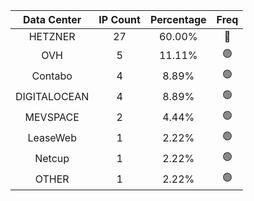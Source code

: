 | Data Center | IP Count | Percentage | Freq |
|:------------:|:--------:|:-----------:|:-----:|
| HETZNER | 27 | 60.00% | 🔴 |
| OVH | 5 | 11.11% | 🟢 |
| Contabo | 4 | 8.89% | 🟢 |
| DIGITALOCEAN | 4 | 8.89% | 🟢 |
| MEVSPACE | 2 | 4.44% | 🟢 |
| LeaseWeb | 1 | 2.22% | 🟢 |
| Netcup | 1 | 2.22% | 🟢 |
| OTHER | 1 | 2.22% | 🟢 |